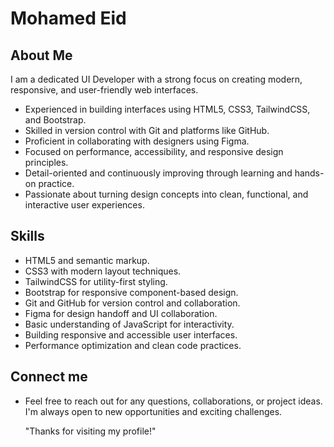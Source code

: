 # Mohamed Eid

## About Me 

I am a dedicated UI Developer with a strong focus on creating modern, responsive, and user-friendly web interfaces.

- Experienced in building interfaces using HTML5, CSS3, TailwindCSS, and Bootstrap.  
- Skilled in version control with Git and platforms like GitHub.
- Proficient in collaborating with designers using Figma.  
- Focused on performance, accessibility, and responsive design principles.
- Detail-oriented and continuously improving through learning and hands-on practice.
- Passionate about turning design concepts into clean, functional, and interactive user experiences.

## Skills

- HTML5 and semantic markup.
- CSS3 with modern layout techniques.
- TailwindCSS for utility-first styling.
- Bootstrap for responsive component-based design.  
- Git and GitHub for version control and collaboration.  
- Figma for design handoff and UI collaboration.
- Basic understanding of JavaScript for interactivity.  
- Building responsive and accessible user interfaces.  
- Performance optimization and clean code practices.


## Connect me

- Feel free to reach out for any questions, collaborations, or project ideas. I'm always open to new opportunities and exciting challenges.

     "Thanks for visiting my profile!"


<!--
**Mohamed3Eid/Mohamed3Eid** is a ✨ _special_ ✨ repository because its `README.md` (this file) appears on your GitHub profile.

Here are some ideas to get you started:

- 🔭 I’m currently working on ...
- 🌱 I’m currently learning ...
- 👯 I’m looking to collaborate on ...
- 🤔 I’m looking for help with ...
- 💬 Ask me about ...
- 📫 How to reach me: ...
- 😄 Pronouns: ...
- ⚡ Fun fact: ...
-->
